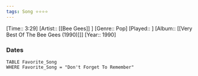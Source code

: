 ```yaml
---
tags: Song ⭐⭐⭐⭐ 
---
```

[Time:: 3:29]
[Artist:: [[Bee Gees]] ]
[Genre:: Pop]
[Played:: ]
[Album:: [[Very Best Of The Bee Gees (1990)]]]
[Year:: 1990]
### Dates
````dataview
TABLE Favorite_Song
WHERE Favorite_Song = "Don't Forget To Remember"
````